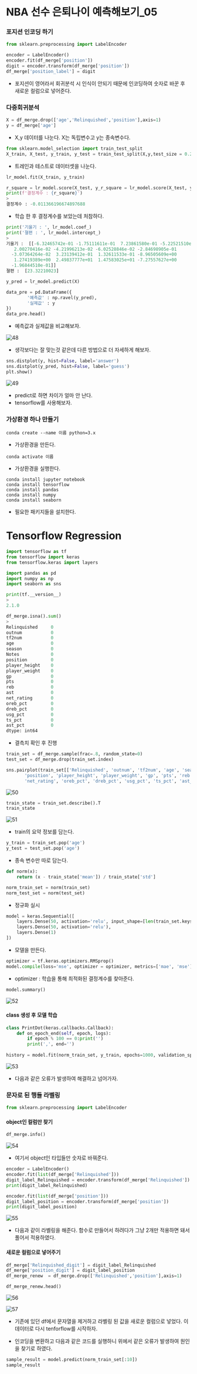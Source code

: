 # NBA 선수 은퇴나이 예측해보기_05

### 포지션 인코딩 하기

```python
from sklearn.preprocessing import LabelEncoder

encoder = LabelEncoder()
encoder.fit(df_merge['position'])
digit = encoder.transform(df_merge['position'])
df_merge['position_label'] = digit
```

- 포지션이 영어라서 회귀분석 시 인식이 안되기 때문에 인코딩하여 숫자로 바꾼 후 새로운 컬럼으로 넣어준다.

### 다중회귀분석 

```python
X = df_merge.drop(['age','Relinquished','position'],axis=1)
y = df_merge['age']
```

- X,y 데이터를 나눈다. X는 독립변수고 y는 종속변수다.

```python
from sklearn.model_selection import train_test_split
X_train, X_test, y_train, y_test = train_test_split(X,y,test_size = 0.2,random_state=10)
```

- 트레인과 테스트로 데이터셋을 나눈다.

```python
lr_model.fit(X_train, y_train)

r_square = lr_model.score(X_test, y_r_square = lr_model.score(X_test, y_test)
print(f'결정계수 : {r_square}')
>
결정계수 : -0.011366196674897688
```

- 학습 한 후 결정계수를 보았는데 처참하다.

```python
print('기울기 : ', lr_model.coef_)
print('졀편 : ', lr_model.intercept_)
>
기울기 :  [[-6.32465742e-01 -1.75111611e-01  7.23861580e-01 -5.22521510e-02
   2.00270416e-02 -4.21996213e-02 -6.02528846e-02 -2.84698905e-01
  -3.07364264e-02  3.23139412e-01  1.32611533e-01 -8.96505609e+00
   1.27419389e+00  2.49837777e+01  1.47583025e+01 -7.27557627e+00
  -1.96844510e-01]]
졀편 :  [23.32210023]
```

```python
y_pred = lr_model.predict(X)

data_pre = pd.DataFrame({
        '예측값' : np.ravel(y_pred),
        '실제값' : y
})
data_pre.head()
```

- 예측값과 실제값을 비교해보자.

![48](./img/48.jpg)

- 생각보다는 잘 맞는것 같은데 다른 방법으로 더 자세하게 해보자.

```python
sns.distplot(y, hist=False, label='answer')
sns.distplot(y_pred, hist=False, label='guess')
plt.show()
```

![49](./img/49.jpg)

- predict로 하면 차이가 얼마 안 난다.
- tensorflow를 사용해보자.

### 가상환경 하나 만들기

```
conda create --name 이름 python=3.x
```

- 가상환경을 만든다.

```
conda activate 이름
```

- 가상환경을 실행한다.

```
conda install jupyter notebook
conda install tensorflow
conda install pandas
conda install numpy
conda install seaborn
```

- 필요한 패키지들을 설치한다.

# Tensorflow Regression

```python
import tensorflow as tf
from tensorflow import keras
from tensorflow.keras import layers

import pandas as pd
import numpy as np
import seaborn as sns

print(tf.__version__)
>
2.1.0
```

```python
df_merge.isna().sum()
>
Relinquished     0
outnum           0
tf2num           0
age              0
season           0
Notes            0
position         0
player_height    0
player_weight    0
gp               0
pts              0
reb              0
ast              0
net_rating       0
oreb_pct         0
dreb_pct         0
usg_pct          0
ts_pct           0
ast_pct          0
dtype: int64
```

- 결측치 확인 후 진행

```python
train_set = df_merge.sample(frac=.8, random_state=0)
test_set = df_merge.drop(train_set.index)
```

```python
sns.pairplot(train_set[['Relinquished', 'outnum', 'tf2num', 'age', 'season', 'Notes',
       'position', 'player_height', 'player_weight', 'gp', 'pts', 'reb', 'ast',
       'net_rating', 'oreb_pct', 'dreb_pct', 'usg_pct', 'ts_pct', 'ast_pct']], diag_kind='kde')
```

![50](./img/50.png)

````python
train_state = train_set.describe().T
train_state
````

![51](./img/51.jpg)

- train의 요약 정보를 담는다.

```python
y_train = train_set.pop('age')
y_test = test_set.pop('age')
```

- 종속 변수만 따로 담는다.

```python
def norm(x):
    return (x - train_state['mean']) / train_state['std']

norm_train_set = norm(train_set)
norm_test_set = norm(test_set)
```

- 정규화 실시

```python
model = keras.Sequential([
    layers.Dense(50, activation='relu', input_shape=[len(train_set.keys())]),
    layers.Dense(50, activation='relu'),
    layers.Dense(1)
])
```

- 모델을 만든다.

```python
optimizer = tf.keras.optimizers.RMSprop()
model.compile(loss='mse', optimizer = optimizer, metrics=['mae', 'mse'])
```

- optimizer : 학습을 통해 최적화된 결정계수를 찾아준다.

```python
model.summary()
```

![52](./img/52.jpg)

#### class 생성 후 모델 학습

```python
class PrintDot(keras.callbacks.Callback):
    def on_epoch_end(self, epoch, logs):
        if epoch % 100 == 0:print('')
        print(',', end='')
        
history = model.fit(norm_train_set, y_train, epochs=1000, validation_split=.2, verbose=0, callbacks=[PrintDot()])
```

![53](./img/53.jpg)

- 다음과 같은 오류가 발생하여 해결하고 넘어가자.

### 문자로 된 행들 라벨링

```python
from sklearn.preprocessing import LabelEncoder
```

#### object인 컬럼만 찾기

```python
df_merge.info()
```

![54](./img/54.jpg)

- 여기서 object인 타입들만 숫자로 바꿔준다.

```python
encoder = LabelEncoder()
encoder.fit(list(df_merge['Relinquished']))
digit_label_Relinquished = encoder.transform(df_merge['Relinquished'])
print(digit_label_Relinquished)

encoder.fit(list(df_merge['position']))
digit_label_position = encoder.transform(df_merge['position'])
print(digit_label_position)
```

![55](./img/55.jpg)

- 다음과 같이 라벨링을 해준다. 함수로 만들어서 하려다가 그냥 2개만 적용하면 돼서 풀어서 적용하였다.

#### 새로운 컬럼으로 넣어주기

```python
df_merge['Relinquished_digit'] = digit_label_Relinquished
df_merge['position_digit'] = digit_label_position
df_merge_renew  = df_merge.drop(['Relinquished','position'],axis=1)

df_merge_renew.head()
```

![56](./img/56.jpg)

![57](./img/57.jpg)

- 기존에 있던 df에서 문자열을 제거하고 라벨링 된 값을 새로운 컬럼으로 넣었다. 이 데이터로 다시 tenforflow를 시작하자.

- 인코딩을 변환하고 다음과 같은 코드를 실행하니 위에서 같은 오류가 발생하여 원인을 찾기로 하였다.

```python
sample_result = model.predict(norm_train_set[:10])
sample_result
```

